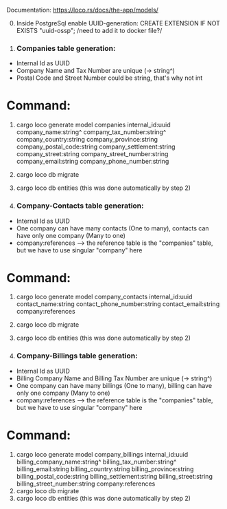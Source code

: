Documentation: https://loco.rs/docs/the-app/models/

0. Inside PostgreSql enable UUID-generation: CREATE EXTENSION IF NOT EXISTS "uuid-ossp"; /need to add it to docker file?/

1. ### Companies table generation: ###

- Internal Id as UUID
- Company Name and Tax Number are unique (-> string^)
- Postal Code and Street Number could be string, that's why not int

# Command: #

1. cargo loco generate model companies internal_id:uuid company_name:string^ company_tax_number:string^ company_country:string company_province:string company_postal_code:string company_settlement:string company_street:string company_street_number:string company_email:string company_phone_number:string
2. cargo loco db migrate
3. cargo loco db entities (this was done automatically by step 2)



2. ### Company-Contacts table generation: ###

- Internal Id as UUID
- One company can have many contacts (One to many), contacts can have only one company (Many to one)
- company:references --> the reference table is the "companies" table, but we have to use singular "company" here

# Command: #

1. cargo loco generate model company_contacts internal_id:uuid contact_name:string contact_phone_number:string contact_email:string company:references
2. cargo loco db migrate
3. cargo loco db entities (this was done automatically by step 2)



3. ### Company-Billings table generation: ###

- Internal Id as UUID
- Billing Company Name and Billing Tax Number are unique (-> string^)
- One company can have many billings (One to many), billing can have only one company (Many to one)
- company:references --> the reference table is the "companies" table, but we have to use singular "company" here

# Command: #

1. cargo loco generate model company_billings internal_id:uuid billing_company_name:string^ billing_tax_number:string^ billing_email:string billing_country:string billing_province:string billing_postal_code:string billing_settlement:string billing_street:string billing_street_number:string company:references
2. cargo loco db migrate
3. cargo loco db entities (this was done automatically by step 2)